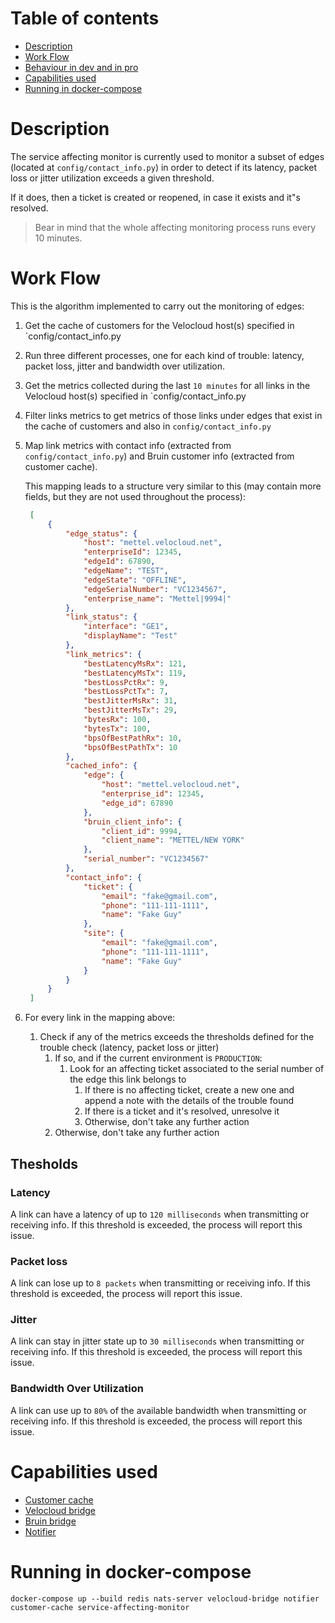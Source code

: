 # Table of contents
  * [Description](#description)
  * [Work Flow](#work-flow)
  * [Behaviour in dev and in pro](#behaviour-in-development-and-in-production)
  * [Capabilities used](#capabilities-used) 
  * [Running in docker-compose](#running-in-docker-compose)

# Description
The service affecting monitor is currently used to monitor a subset of edges (located at `config/contact_info.py`)
in order to detect if its latency, packet loss or jitter utilization exceeds a given threshold.

If it does, then a ticket is created or reopened, in case it exists and it"s resolved.

> Bear in mind that the whole affecting monitoring process runs every 10 minutes.

# Work Flow
This is the algorithm implemented to carry out the monitoring of edges:

1. Get the cache of customers for the Velocloud host(s) specified in `config/contact_info.py
2. Run three different processes, one for each kind of trouble: latency, packet loss, jitter and bandwidth over utilization.
3. Get the metrics collected during the last `10 minutes` for all links in the Velocloud host(s) specified in `config/contact_info.py
4. Filter links metrics to get metrics of those links under edges that exist in the cache of customers and also in `config/contact_info.py`
5. Map link metrics with contact info (extracted from `config/contact_info.py`) and Bruin customer info (extracted from customer cache).
 
   This mapping leads to a structure very similar to this (may contain more fields, but they are not used throughout the process):
   ```json
    [
        {
            "edge_status": {
                "host": "mettel.velocloud.net",
                "enterpriseId": 12345,
                "edgeId": 67890,
                "edgeName": "TEST",
                "edgeState": "OFFLINE",
                "edgeSerialNumber": "VC1234567",
                "enterprise_name": "Mettel|9994|"
            },
            "link_status": {
                "interface": "GE1",
                "displayName": "Test"
            },
            "link_metrics": {
                "bestLatencyMsRx": 121,
                "bestLatencyMsTx": 119,
                "bestLossPctRx": 9,
                "bestLossPctTx": 7,
                "bestJitterMsRx": 31,
                "bestJitterMsTx": 29,
                "bytesRx": 100,
                "bytesTx": 100,
                "bpsOfBestPathRx": 10,
                "bpsOfBestPathTx": 10
            },
            "cached_info": {
                "edge": {
                    "host": "mettel.velocloud.net",
                    "enterprise_id": 12345,
                    "edge_id": 67890
                },
                "bruin_client_info": {
                    "client_id": 9994,
                    "client_name": "METTEL/NEW YORK"
                },
                "serial_number": "VC1234567"
            },
            "contact_info": {
                "ticket": {
                    "email": "fake@gmail.com",
                    "phone": "111-111-1111",
                    "name": "Fake Guy"
                },
                "site": {
                    "email": "fake@gmail.com",
                    "phone": "111-111-1111",
                    "name": "Fake Guy"
                }
            }
        }
    ]
   ```

6. For every link in the mapping above:
   1. Check if any of the metrics exceeds the thresholds defined for the trouble check (latency, packet loss or jitter)
      1. If so, and if the current environment is `PRODUCTION`:
         1. Look for an affecting ticket associated to the serial number of the edge this link belongs to
            1. If there is no affecting ticket, create a new one and append a note with the details of the trouble found
            2. If there is a ticket and it's resolved, unresolve it
            3. Otherwise, don't take any further action
      2. Otherwise, don't take any further action

## Thesholds
### Latency
A link can have a latency of up to `120 milliseconds` when transmitting or receiving info. If this threshold is
exceeded, the process will report this issue.

### Packet loss
A link can lose up to `8 packets` when transmitting or receiving info. If this threshold is
exceeded, the process will report this issue.

### Jitter
A link can stay in jitter state up to `30 milliseconds` when transmitting or receiving info. If this threshold is
exceeded, the process will report this issue.

### Bandwidth Over Utilization
A link can use up to `80%` of the available bandwidth when transmitting or receiving info. If this threshold is
exceeded, the process will report this issue. 

# Capabilities used
- [Customer cache](../customer-cache/README.md)
- [Velocloud bridge](../velocloud-bridge/README.md)
- [Bruin bridge](../bruin-bridge/README.md)
- [Notifier](../notifier/README.md)

# Running in docker-compose
`docker-compose up --build redis nats-server velocloud-bridge notifier customer-cache service-affecting-monitor`
